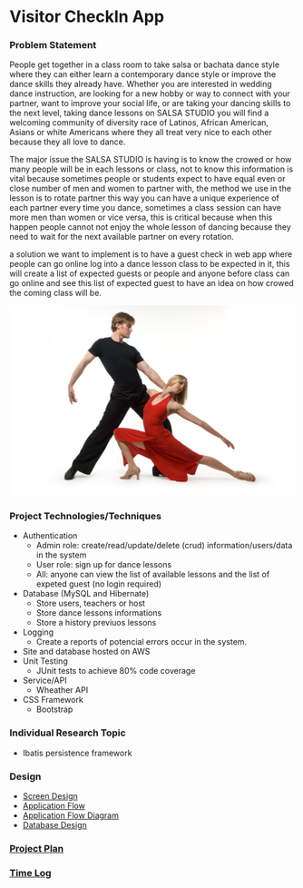 # Visitor CheckIn App


### Problem Statement

People get together in a class room to take salsa or bachata dance style where they can either learn a contemporary dance style or improve the dance skills they already
have. Whether you are interested in wedding dance instruction, are looking for a new hobby or way to connect with your partner, want to improve your social life, 
or are taking your dancing skills to the next level, taking dance lessons on SALSA STUDIO you will find a welcoming community of diversity race of Latinos, 
African American, Asians or white Americans where they all treat very nice to each other because they all love to dance.

The major issue the SALSA STUDIO is having is to know the crowed or how many people will be in each lessons or class, not to know this information is vital
because sometimes people or students expect to have equal even or close number of men and women to partner with, the method we use in the lesson is to rotate partner 
this way you can have a unique experience of each partner every time you dance, sometimes a class session can have more men than women or vice versa, this is 
critical because when this happen people cannot not enjoy the whole lesson of dancing because they need to wait for the next available partner on every rotation.

a solution we want to implement is to have a guest check in web app where people can go online log into a dance lesson class to be expected in it, this will
create a list of expected guests or people and anyone before class can go online and see this list of expected guest to have an idea on how crowed the coming class
will be.

![Salsa Studio](images/maxresdefault.jpg)


### Project Technologies/Techniques 

* Authentication
  * Admin role: create/read/update/delete (crud) information/users/data in the system
  * User role: sign up for dance lessons
  * All: anyone can view the list of available lessons and the list of expeted guest (no login required)
* Database (MySQL and Hibernate)
  * Store users, teachers or host
  * Store dance lessons informations
  * Store a history previuos lessons
* Logging
  * Create a reports of potencial errors occur in the system.
* Site and database hosted on AWS
* Unit Testing
  * JUnit tests to achieve 80% code coverage 
* Service/API
  * Wheather API 
* CSS Framework
  * Bootstrap 

### Individual Research Topic 

* Ibatis persistence framework
  
### Design

* [Screen Design](DesignDocuments/Screens.md)
* [Application Flow](DesignDocuments/applicationFlow.md)
* [Application Flow Diagram](DesignDocuments/appFlow.png)
* [Database Design](DesignDocuments/databasere.png)

### [Project Plan](ProjectPlan.md)

### [Time Log](TimeLog.md) 

